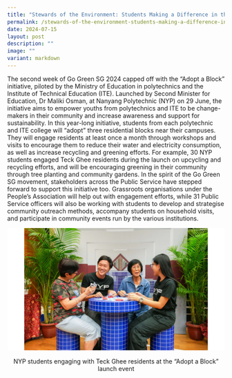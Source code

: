 ```yaml
---
title: "Stewards of the Environment: Students Making a Difference in the Community"
permalink: /stewards-of-the-environment-students-making-a-difference-in-the-community/
date: 2024-07-15
layout: post
description: ""
image: ""
variant: markdown
---
```

The second week of Go Green SG 2024 capped off with the “Adopt a Block” initiative, piloted by the Ministry of Education in polytechnics and the Institute of Technical Education (ITE).
Launched by Second Minister for Education, Dr Maliki Osman, at Nanyang Polytechnic (NYP) on 29 June, the initiative aims to empower youths from polytechnics and ITE to be change-makers in their community and increase awareness and support for sustainability. 
In this year-long initiative, students from each polytechnic and ITE college will “adopt” three residential blocks near their campuses. They will engage residents at least once a month through workshops and visits to encourage them to reduce their water and electricity consumption, as well as increase recycling and greening efforts. 
For example, 30 NYP students engaged Teck Ghee residents during the launch on upcycling and recycling efforts, and will be encouraging greening in their community through tree planting and community gardens.
In the spirit of the Go Green SG movement, stakeholders across the Public Service have stepped forward to support this initiative too. Grassroots organisations under the People’s Association will help out with engagement efforts, while 31 Public Service officers will also be working with students to develop and strategise community outreach methods, accompany students on household visits, and participate in community events run by the various institutions. 

![NYP students engaging with Teck Ghee residents at the “Adopt a Block” launch event](/images/Blog/Adopt%20a%20Block/AAB_Discussion.png)
<div style="text-align:center">NYP students engaging with Teck Ghee residents at the “Adopt a Block” launch event</div>